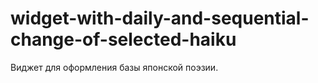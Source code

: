 # widget-with-daily-and-sequential-change-of-selected-haiku
Виджет для оформления базы японской поэзии.
